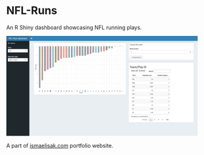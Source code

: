 # NFL-Runs
An R Shiny dashboard showcasing NFL running plays.

![Preview](https://raw.githubusercontent.com/ismaelisak/NFL-Runs/main/Preview.png)

A part of [ismaelisak.com](https://www.ismaelisak.com) portfolio website.
